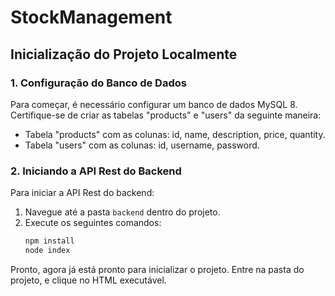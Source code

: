 # StockManagement

## Inicialização do Projeto Localmente

### 1. Configuração do Banco de Dados
Para começar, é necessário configurar um banco de dados MySQL 8.
Certifique-se de criar as tabelas "products" e "users" da seguinte maneira:
- Tabela "products" com as colunas: id, name, description, price, quantity.
- Tabela "users" com as colunas: id, username, password.

### 2. Iniciando a API Rest do Backend
Para iniciar a API Rest do backend:
1. Navegue até a pasta `backend` dentro do projeto.
2. Execute os seguintes comandos:
   ```bash
   npm install
   node index

Pronto, agora já está pronto para inicializar o projeto.
Entre na pasta do projeto, e clique no HTML executável.
